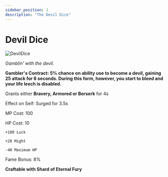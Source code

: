 ```yaml
---
sidebar_position: 1
description: "The Devil Dice"
---
```


# Devil Dice

![DevilDice](https://vwiki.valorserver.com/api/item/picture/devil%20dice)

<i>Gamblin' with the devil.</i>

**Gambler's Contract: 5% chance on ability use to become a devil, gaining 25 attack for 6 seconds. During this form, however, you start to bleed and your life leech is disabled.**

Grants either **Bravery, Armored or Berserk** for 4s

Effect on Self: Surged for 3.5s

MP Cost: 100

HP Cost: 10

    +100 Luck
    
    +20 Might

    -40 Maximum HP

Fame Bonus: 8%

**Craftable with Shard of Eternal Fury**
